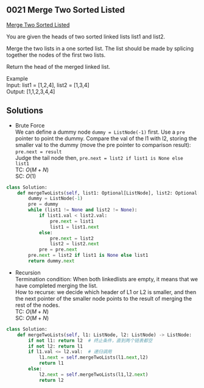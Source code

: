 ## 0021 Merge Two Sorted Listed
[Merge Two Sorted Listed](https://leetcode.cn/problems/merge-two-sorted-lists/)  

You are given the heads of two sorted linked lists list1 and list2.

Merge the two lists in a one sorted list. The list should be made by splicing together the nodes of the first two lists.

Return the head of the merged linked list.

Example  
Input: list1 = [1,2,4], list2 = [1,3,4]  
Output: [1,1,2,3,4,4]  

## Solutions  
- Brute Force  
We can define a dummy node `dummy = ListNode(-1)` first. Use a `pre` pointer to point the dummy. Compare the val of the l1 with l2, storing the smaller val to the dummy (move the pre pointer to comparison result): `pre.next = result`  
Judge the tail node then, `pre.next = list2 if list1 is None else list1`  
TC: $O(M + N)$  
SC: $O(1)$ 
```python
class Solution:
    def mergeTwoLists(self, list1: Optional[ListNode], list2: Optional[ListNode]) -> Optional[ListNode]:
        dummy = ListNode(-1)
        pre = dummy
        while (list1 != None and list2 != None):
            if list1.val < list2.val:
                pre.next = list1
                list1 = list1.next
            else:
                pre.next = list2
                list2 = list2.next
            pre = pre.next
        pre.next = list2 if list1 is None else list1
        return dummy.next
```  

- Recursion  
Termination condition: When both linkedlists are empty, it means that we have completed merging the list.   
How to recurse: we decide which header of L1 or L2 is smaller, and then the next pointer of the smaller node points to the result of merging the rest of the nodes.  
TC: $O(M+N)$  
SC: $O(M+N)$

```python
class Solution:
    def mergeTwoLists(self, l1: ListNode, l2: ListNode) -> ListNode:
        if not l1: return l2  # 终止条件，直到两个链表都空
        if not l2: return l1
        if l1.val <= l2.val:  # 递归调用
            l1.next = self.mergeTwoLists(l1.next,l2)
            return l1
        else:
            l2.next = self.mergeTwoLists(l1,l2.next)
            return l2
```